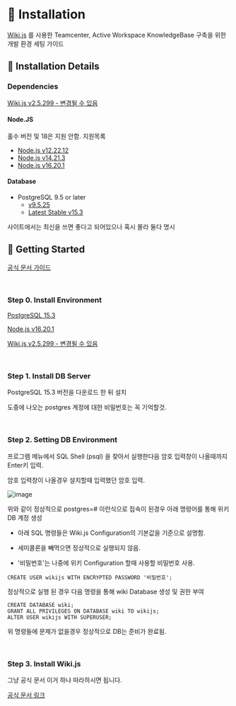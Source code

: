 # 📖 Installation

[Wiki.js](https://js.wiki/) 를 사용한 Teamcenter, Active Workspace KnowledgeBase 구축을 위한 개발 환경 세팅 가이드

## 📜 Installation Details

### Dependencies

[Wiki.js v2.5.299 - 변경될 수 있음](https://js.wiki/get-started)

#### Node.JS

홀수 버전 및 18은 지원 안함. 지원목록

- [Node.js v12.22.12](https://nodejs.org/download/release/v12.22.12/node-v12.22.12-x64.msi)
- [Node.js v14.21.3](https://nodejs.org/download/release/v14.21.3/node-v14.21.3-x64.msi)
- [Node.js v16.20.1](https://nodejs.org/download/release/v16.20.1/node-v16.20.1-x64.msi)

#### Database

- PostgreSQL 9.5 or later
  - [v9.5.25](https://sbp.enterprisedb.com/getfile.jsp?fileid=1257550)
  - [Latest Stable v15.3](https://sbp.enterprisedb.com/getfile.jsp?fileid=1258514)

사이트에서는 최신을 쓰면 좋다고 되어있으나 혹시 몰라 둘다 명시

## 🚀 Getting Started

[공식 문서 가이드](https://docs.requarks.io/install)

<br/>

### Step 0. Install Environment

[PostgreSQL 15.3](https://sbp.enterprisedb.com/getfile.jsp?fileid=1258514)

[Node.js v16.20.1](https://nodejs.org/download/release/v16.20.1/node-v16.20.1-x64.msi)

[Wiki.js v2.5.299 - 변경될 수 있음](https://js.wiki/get-started)

<br/>

### Step 1. Install DB Server

PostgreSQL 15.3 버전을 다운로드 한 뒤 설치

도중에 나오는 postgres 계정에 대한 비밀번호는 꼭 기억할것.

<br/>

### Step 2. Setting DB Environment

프로그렘 메뉴에서 SQL Shell (psql) 을 찾아서 실행한다음 암호 입력창이 나올때까지 Enter키 입력.

암호 입력창이 나올경우 설치할때 입력했던 암호 입력.

![image](https://github.com/Zeliper/TC_WIKI/assets/24862471/2df98793-15e4-4076-91f4-e27a412cec6b)

위와 같이 정상적으로 postgres=# 이런식으로 접속이 된경우 아래 명령어를 통해 위키 DB 계정 생성

* 아래 SQL 명령들은 Wiki.js Configuration의 기본값을 기준으로 설명함.

* 세미콜론을 빼먹으면 정상적으로 실행되지 않음.

* '비밀번호'는 나중에 위키 Configuration 할때 사용할 비밀번호 사용.

```psql
CREATE USER wikijs WITH ENCRYPTED PASSWORD '비밀번호';
```

정상적으로 실행 된 경우 다음 명령을 통해 wiki Database 생성 및 권한 부여

```psql
CREATE DATABASE wiki;
GRANT ALL PRIVILEGES ON DATABASE wiki TO wikijs;
ALTER USER wikijs WITH SUPERUSER;
```

위 명령들에 문제가 없을경우 정상적으로 DB는 준비가 완료됨.

<br/>

### Step 3. Install Wiki.js

그냥 공식 문서 이거 하나 따라하시면 됩니다. 

[공식 문서 링크](https://docs.requarks.io/install/windows)

